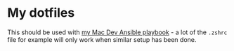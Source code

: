 # My dotfiles

This should be used with [my Mac Dev Ansible playbook](https://github.com/kevcjones/mac-dev-playbook) - a lot of the `.zshrc` file for example will only work when similar setup has been done.
